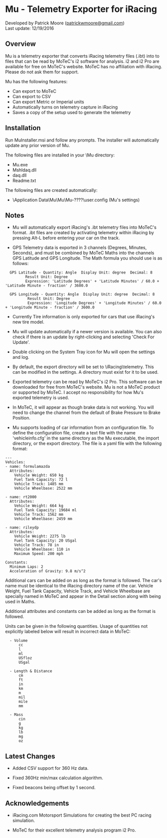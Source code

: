 # Mu - Telemetry Exporter for iRacing
Developed by Patrick Moore (patrickwmoore@gmail.com)  
Last update: 12/19/2016


Overview
------------------------------------------------------------------------------
Mu is a telemetry exporter that converts iRacing telemetry files (.ibt) into
to files that can be read by MoTeC's i2 software for analysis. i2 and i2 Pro
are available for free on MoTeC's website. MoTeC has no affiliation with
iRacing. Please do not ask them for support.

Mu has the following features:
 - Can export to MoTeC
 - Can export to CSV
 - Can export Metric or Imperial units
 - Automatically turns on telemetry capture in iRacing
 - Saves a copy of the setup used to generate the telemetry


Installation
------------------------------------------------------------------------------
Run MuInstaller.msi and follow any prompts. The installer will automatically
update any prior version of Mu.

The following files are installed in your <Program Files>\Mu directory:
 - Mu.exe
 - Mshldaq.dll
 - daq.dll
 - Readme.txt 
 
The following files are created automatically:
 - <Local Settings>\Application Data\Mu\Mu\Mu-????\user.config (Mu's settings)


Notes
------------------------------------------------------------------------------
- Mu will automatically export iRacing's .ibt telemetry files into MoTeC's
  format.  .ibt files are created by activating telemetry within iRacing by
  pressing Alt-L before entering your car on the track.

- GPS Telemetry data is exported in 3 channels (Degrees, Minutes, Seconds), 
  and must be combined by MoTeC Maths into the channels GPS Latitude and 
  GPS Longitude.  The Math formula you should use is as follows:
```
  GPS Latitude - Quantity: Angle  Display Unit: degree  Decimal: 8  
		 Result Unit: Degree  
		 Expression: 'Latitude Degrees' + 'Latitude Minutes' / 60.0 + 'Latitude Minute - fraction' / 3600.0  
  
  GPS Longitude - Quantity: Angle  Display Unit: degree  Decimal: 8 
		  Result Unit: Degree  
		  Expression: 'Longitude Degrees' + 'Longitude Minutes' / 60.0 + 'Longitude Minute - fraction' / 3600.0  
```
- Currently Tire information is only exported for cars that use iRacing's new
  tire model. 
  
- Mu will update automatically if a newer version is available. You can also
  check if there is an update by right-clicking and selecting 'Check For 
  Update'.
  
- Double clicking on the System Tray icon for Mu will open the settings and
  log.
  
- By default, the export directory will be set to 
  <My Documents>\iRacing\telemetry.  This can be modified in the settings.  A
  directory must exist for it to be used.
  
- Exported telemetry can be read by MoTeC's i2 Pro.  This software can be
  downloaded for free from MoTeC's website.  Mu is not a MoTeC product or
  supported by MoTeC.  I accept no responsibility for how Mu's exported
  telemetry is used.
  
- In MoTeC, it will appear as though brake data is not working.  You will need 
  to change the channel from the default of Brake Pressure to Brake Position.
  
- Mu supports loading of car information from an configuration file.  To
  define the configuration file, create a text file with the name 
  'vehicleinfo.cfg' in the same directory as the Mu executable, the import 
  directory, or the export directory.  The file is a yaml file with the 
  following format:

```
---
Vehicles:
- name: formulamazda
  Attributes:
    Vehicle Weight: 650 kg
    Fuel Tank Capacity: 72 l
    Vehicle Track: 1485 mm
    Vehicle Wheelbase: 2522 mm

- name: rt2000
  Attributes:
    Vehicle Weight: 664 kg
    Fuel Tank Capacity: 19684 ml
    Vehicle Track: 1562 mm
    Vehicle Wheelbase: 2459 mm

- name: rileydp
  Attributes:
    Vehicle Weight: 2275 lb
    Fuel Tank Capacity: 20 USgal
    Vehicle Track: 78 in
    Vehicle Wheelbase: 110 in
    Maximum Speed: 200 mph

Constants:
  Minimum Laps: 2
  Acceleration of Gravity: 9.8 m/s^2
```


  Additional cars can be added on as long as the format is followed.  The car's
  name must be identical to the iRacing directory name of the car.  Vehicle
  Weight, Fuel Tank Capacity, Vehicle Track, and Vehicle Wheelbase are
  specially named in MoTeC and appear in the Detail section along with being
  used in Maths.
  
  Additional attributes and constants can be added as long as the format is
  followed.
  
  Units can be given in the following quantities. Usage of quantities not 
  explicitly labeled below will result in incorrect data in MoTeC:

```
  - Volume
	  cc
	  l
	  ml
	  USfloz
	  USgal
	  
  - Length & Distance
      cm
      ft
      in
      km
      m
      mil
      mile
      mm
      
  - Mass
      cin
      g
      kg
      lb
      mg
      oz
```
  
Latest Changes
------------------------------------------------------------------------------

 - Added CSV support for 360 Hz data.

 - Fixed 360Hz min/max calculation algorithm.

 - Fixed beacons being offset by 1 second.


Acknowledgements
------------------------------------------------------------------------------
- iRacing.com Motorsport Simulations for creating the best PC racing
  simulation.
  
- MoTeC for their excellent telemetry analysis program i2 Pro.

